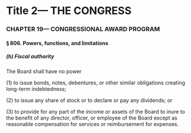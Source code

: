 
# Title 2— THE CONGRESS
### CHAPTER 19— CONGRESSIONAL AWARD PROGRAM
#### § 806. Powers, functions, and limitations
##### (h) Fiscal authority

The Board shall have no power

(1) to issue bonds, notes, debentures, or other similar obligations creating long-term indebtedness;

(2) to issue any share of stock or to declare or pay any dividends; or

(3) to provide for any part of the income or assets of the Board to inure to the benefit of any director, officer, or employee of the Board except as reasonable compensation for services or reimbursement for expenses.
